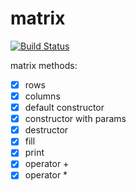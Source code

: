 # matrix

[![Build Status](https://travis-ci.org/Bozey98/matrix.svg?branch=master)](https://travis-ci.org/Bozey98/matrix)

matrix methods:
- [x] rows
- [x] columns
- [x] default constructor
- [x] constructor with params
- [x] destructor
- [x] fill
- [x] print
- [x] operator +
- [x] operator *
